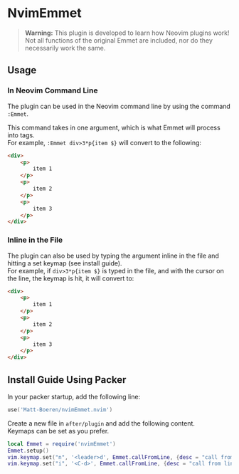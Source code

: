 # NvimEmmet

> **Warning:** This plugin is developed to learn how Neovim plugins work!  
> Not all functions of the original Emmet are included, nor do they necessarily work the same.

## Usage

### In Neovim Command Line

The plugin can be used in the Neovim command line by using the command `:Emmet`.

This command takes in one argument, which is what Emmet will process into tags.  
For example, `:Emmet div>3*p{item $}` will convert to the following:
```html
<div>
	<p>
		item 1
	</p>
	<p>
		item 2
	</p>
	<p>
		item 3
	</p>
</div>
```

### Inline in the File

The plugin can also be used by typing the argument inline in the file and hitting a set keymap (see install guide).  
For example, if `div>3*p{item $}` is typed in the file, and with the cursor on the line, the keymap is hit, it will convert to:
```html
<div>
	<p>
		item 1
	</p>
	<p>
		item 2
	</p>
	<p>
		item 3
	</p>
</div>
```

## Install Guide Using Packer

In your packer startup, add the following line:
```lua
use('Matt-Boeren/nvimEmmet.nvim')
```

Create a new file in `after/plugin` and add the following content.  
Keymaps can be set as you prefer.
```lua
local Emmet = require('nvimEmmet')
Emmet.setup()
vim.keymap.set("n", '<leader>d', Emmet.callFromLine, {desc = "call from line"})
vim.keymap.set("i", '<C-d>', Emmet.callFromLine, {desc = "call from line"})
```
